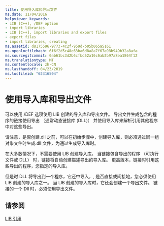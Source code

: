 ```yaml
---
title: 使用导入库和导出文件
ms.date: 11/04/2016
helpviewer_keywords:
- LIB [C++], /DEF option
- import libraries
- LIB [C++], import libraries and export files
- export files
- import libraries, creating
ms.assetid: d8175596-9773-4c2f-959d-b05b065a5161
ms.openlocfilehash: 6f6f2d5c48c63ba6d8a8a7f67a98b949b32a8afa
ms.sourcegitcommit: 0ab61bc3d2b6cfbd52a16c6ab2b97a8ea1864f12
ms.translationtype: MT
ms.contentlocale: zh-CN
ms.lasthandoff: 04/23/2019
ms.locfileid: "62316504"
---
```

# <a name="working-with-import-libraries-and-export-files"></a>使用导入库和导出文件

可以使用 /DEF 选项使用 LIB 创建的导入库和导出文件。 导出文件生成包含的程序的链接使用导出 （通常动态链接库 (DLL)） 并使用导入库来解析引用其他程序中对这些导出。

请注意，是否创建.dll 之前，可以在初始步骤中，创建导入库，则必须通过同一组对象文件时生成.dll 文件，为通过生成导入库时。

在大多数情况下，不需要使用 LIB 创建导入库。 当链接包含导出的程序 （可执行文件或 DLL） 时，链接将自动创建描述导出的导入库。 更高版本，链接时引用这些导出的程序，您指定的导入库。

但是时 DLL 将导出到一个程序，它还中导入，, 是否直接或间接地，您必须使用 LIB 创建的导入库之一。 当 LIB 创建的导入库时，它还会创建一个导出文件。 链接的一个 Dll 时，必须使用导出文件。

## <a name="see-also"></a>请参阅

[LIB 引用](lib-reference.md)
